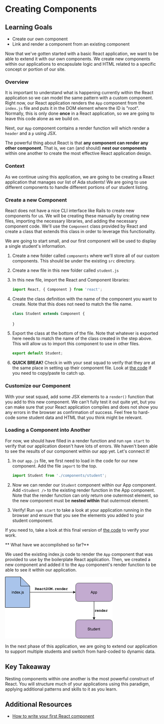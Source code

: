 # Creating Components

## Learning Goals
- Create our own component
- Link and render a component from an existing component

Now that we've gotten started with a basic React application, we want to be able to extend it with our own components. We create new components within our applications to encapsulate logic and HTML related to a specific concept or portion of our site.

### Overview
It is important to understand what is happening currently within the React application so we can model the same pattern with a custom component. Right now, our React application renders the `App` component from the `index.js` file and puts it in the DOM element where the ID is "root". Normally, this is only done **once** in a React application, so we are going to leave this code alone as we build on.

Next, our `App` component contains a render function will which render a `header` and a `p` using JSX.

The powerful thing about React is that **any component can render any other component**. That is, we can (and should) **nest our components** within one another to create the most effective React application design.

### Context
As we continue using this application, we are going to be creating a React application that manages our list of Ada students! We are going to use different components to handle different portions of our student listing.

### Create a new Component
React does not have a nice CLI interface like Rails to create new components for us. We will be creating these manually by creating new files, importing the necessary libraries, and adding the necessary component code. We'll use the `Component` class provided by React and create a class that extends this class in order to leverage this functionality.

We are going to start small, and our first component will be used to display a single student's information.

1. Create a new folder called `components` where we'll store all of our custom components. This should be under the existing `src` directory.

1. Create a new file in this new folder called `student.js`

1. In this new file, import the React and Component libraries:
    ```javascript
    import React, { Component } from 'react';
    ```

1. Create the class definition with the name of the component you want to create. Note that this does not need to match the file name.
    ```javascript
    class Student extends Component {

    }
    ```

1. Export the class at the bottom of the file. Note that whatever is exported here needs to match the name of the class created in the step above. This will allow us to import this component to use in other files.
    ```JavaScript
    export default Student;
    ```

1. **QUICK BREAK!** Check in with your seat squad to verify that they are at the same place in setting up their component file. Look at [the code](https://github.com/AdaGold/react-hello-world/blob/part-1/src/components/student.js) if you need to copy/paste to catch up.

### Customize our Component

With your seat squad, add some JSX elements to a `render()` function that you add to this new component. We can't fully test it out quite yet, but you can make sure that your React application compiles and does not show you any errors in the browser as confirmation of success. Feel free to hard-code some student data and HTML that you think might be relevant.

### Loading a Component into Another
For now, we should have filled in a render function and run `npm start` to verify that our application doesn't have lots of errors. We haven't been able to see the results of our component within our app yet. Let's connect it!

1. In our `app.js` file, we first need to load in the code for our new component. Add the file `import` to the top.
    ```JavaScript
    import Student from './components/student';
    ```

1. Now we can render our `Student` component within our App component. Add `<Student />` to the existing render function in the App component. Note that the render function can only return one outermost element, so the new component must be **nested within** that outermost element.

1. Verify! Run `npm start` to take a look at your application running in the browser and ensure that you see the elements you added to your student component.

If you need to, take a look at this final version of [the code](https://github.com/AdaGold/react-hello-world/tree/part-2/src) to verify your work.

** What have we accomplished so far?**

We used the existing index.js code to render the `App` component that was provided to use by the boilerplate React application. Then, we created a new component and added it to the `App` component's render function to be able to see it within our application.

![basic component setup](images/basic-components.png)

In the next phase of this application, we are going to extend our application to support multiple students and switch from hard-coded to dynamic data.

## Key Takeaway
Nesting components within one another is the most powerful construct of React. You will structure much of your applications using this paradigm, applying additional patterns and skills to it as you learn.

## Additional Resources
- [How to write your first React component](https://medium.freecodecamp.org/how-to-write-your-first-react-js-component-d728d759cabc)
